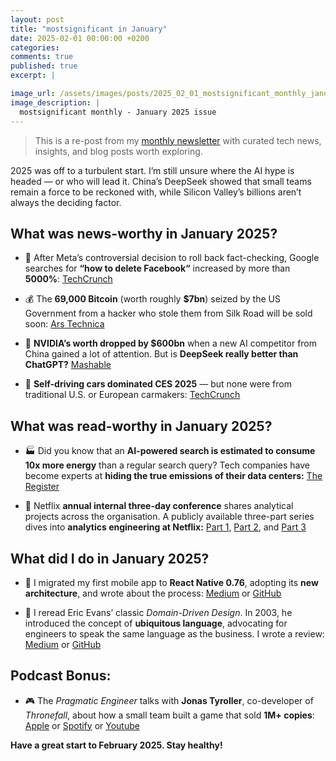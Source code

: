 ```yaml
---
layout: post
title: "mostsignificant in January"
date: 2025-02-01 00:00:00 +0200
categories:
comments: true
published: true
excerpt: |

image_url: /assets/images/posts/2025_02_01_mostsignificant_monthly_january.jpeg
image_description: |
  mostsignificant monthly - January 2025 issue
---
```


> This is a re-post from my [monthly newsletter](https://mostsignificant.substack.com/) with curated tech news, insights, and blog posts worth exploring.

2025 was off to a turbulent start. I’m still unsure where the AI hype is headed — or who will lead it. China’s DeepSeek showed that small teams remain a force to be reckoned with, while Silicon Valley’s billions aren’t always the deciding factor.

## What was news-worthy in January 2025?

- 🔎 After Meta’s controversial decision to roll back fact-checking, Google searches for **“how to delete Facebook“** increased by more than **5000%**:
  [TechCrunch](https://techcrunch.com/2025/01/09/google-searches-for-deleting-facebook-instagram-explode-after-meta-ends-fact-checking/)

- 💰 The **69,000 Bitcoin** (worth roughly **$7bn**) seized by the US Government from a hacker who stole them from Silk Road will be sold soon:
  [Ars Technica](https://arstechnica.com/tech-policy/2025/01/us-selling-69k-seized-bitcoins-could-mess-with-trump-plans-for-crypto-reserve/)

- 🤖 **NVIDIA’s worth dropped by $600bn** when a new AI competitor from China gained a lot of attention. But is **DeepSeek really better than ChatGPT?**
  [Mashable](https://mashable.com/article/deepseek-ai-vs-openai-chatgpt)

- 🚕 **Self-driving cars dominated CES 2025** — but none were from traditional U.S. or European carmakers:
  [TechCrunch](https://techcrunch.com/2025/01/12/ces-2025-self-driving-cars-were-everywhere-plus-other-transportation-tech-trends/)

## What was read-worthy in January 2025?

- 🏭 Did you know that an **AI-powered search is estimated to consume 10x more energy** than a regular search query? Tech companies have become experts at **hiding the true emissions of their data centers:**
  [The Register](https://www.theregister.com/2025/01/22/datacenter_emissions_not_accurate/)

- 🍿 Netflix **annual internal three-day conference** shares analytical projects across the organisation. A publicly available three-part series dives into **analytics engineering at Netflix:**
  [Part 1](https://netflixtechblog.com/part-1-a-survey-of-analytics-engineering-work-at-netflix-d761cfd551ee), [Part 2](https://netflixtechblog.com/part-2-a-survey-of-analytics-engineering-work-at-netflix-4f1f53b4ab0f), and [Part 3](https://netflixtechblog.com/part-3-a-survey-of-analytics-engineering-work-at-netflix-e67f0aa82183)

## What did I do in January 2025?

- 📱 I migrated my first mobile app to **React Native 0.76**, adopting its **new architecture**, and wrote about the process:
  [Medium](https://medium.com/@mostsignificant/expo-meets-react-natives-new-architecture-how-to-make-the-switch-370142eee798) or [GitHub](https://mostsignificant.github.io/react/native/expo/2024/12/31/expo-meets-react-native's-new-architecture-how-to-make-the-switch.html)

- 📖 I reread Eric Evans’ classic _Domain-Driven Design_. In 2003, he introduced the concept of **ubiquitous language**, advocating for engineers to speak the same language as the business. I wrote a review:
  [Medium](https://medium.com/@mostsignificant/software-development-must-reads-domain-driven-design-by-eric-evans-9d41b3118085) or [GitHub](https://mostsignificant.github.io/2025/01/01/software-development-must-reads-domain-driven-design-by-eric-evans.html)

## Podcast Bonus:

- 🎮 The _Pragmatic Engineer_ talks with **Jonas Tyroller**, co-developer of _Thronefall_, about how a small team built a game that sold **1M+ copies**:
  [Apple](https://podcasts.apple.com/at/podcast/the-pragmatic-engineer/id1769051199?i=1000686793573) or [Spotify](https://open.spotify.com/episode/5IMVWiajF3sGhyl0KTstBY?si=32df8d4f761c401d) or [Youtube](https://www.youtube.com/watch?v=Oiz6Q7txUqk)

**Have a great start to February 2025. Stay healthy!**
